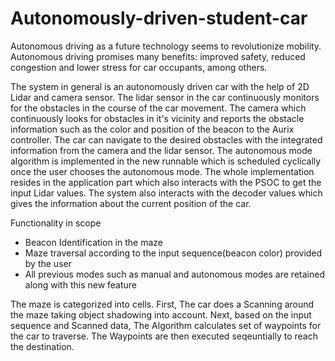 # Autonomously-driven-student-car

Autonomous driving as a future technology seems to revolutionize mobility. Autonomous driving promises many benefits: improved safety, reduced congestion and lower stress for car occupants, among others.

The system in general is an autonomously driven car with the help of 2D Lidar and camera sensor. The lidar sensor in the car continuously monitors for the obstacles in the course of the car movement. The camera which continuously looks for obstacles in it's vicinity and reports the obstacle information such as the color and position of the beacon to the Aurix controller. The car can navigate to the desired obstacles with the integrated information from the camera and the lidar sensor. The autonomous mode algorithm is implemented in the new runnable which is scheduled cyclically once the user chooses the autonomous mode. The whole implementation resides in the application part which also interacts with the PSOC to get the input Lidar values. The system also interacts with the decoder values which gives the information about the current position of the car.

Functionality in scope

- Beacon Identification in the maze
- Maze traversal according to the input sequence(beacon color) provided by the user
- All previous modes such as manual and autonomous modes are retained along with this new feature

The maze is categorized into cells. First, The car does a Scanning around the maze taking object shadowing into account. Next, based on the input sequence and Scanned data, The Algorithm calculates set of waypoints for the car to traverse. The Waypoints are then executed seqeuntially to reach the destination.
